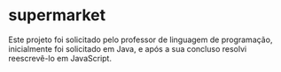 # supermarket
Este projeto foi solicitado pelo professor de linguagem de programação, inicialmente foi solicitado em Java, e após a sua concluso resolvi reescrevê-lo em JavaScript.
